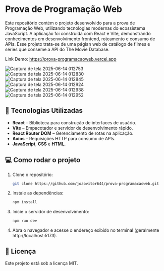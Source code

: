 # Prova de Programação Web

Este repositório contém o projeto desenvolvido para a prova de Programação Web, utilizando tecnologias modernas do ecossistema JavaScript. A aplicação foi construída com React e Vite, demonstrando conhecimentos em desenvolvimento frontend, roteamento e consumo de APIs.
Esse projeto trata-se de uma págian web de catálogo de filmes e séries que conseme a API do The Movie Database.

Link Demo: https://prova-programacaoweb.vercel.app

![Captura de tela 2025-06-14 012753](https://github.com/user-attachments/assets/a6c9d753-cccc-4689-9cee-0e88fff08f18)
![Captura de tela 2025-06-14 012830](https://github.com/user-attachments/assets/bc47e798-798d-4c26-899a-63d2f4240545)
![Captura de tela 2025-06-14 012845](https://github.com/user-attachments/assets/29dc3fe8-4b90-4f5f-a37f-e6642e387224)
![Captura de tela 2025-06-14 012924](https://github.com/user-attachments/assets/9e284f4a-a205-4bee-aaf5-ea92d5515c0a)
![Captura de tela 2025-06-14 012938](https://github.com/user-attachments/assets/5eb0f62f-0679-4e37-8636-fbc4078cc9ec)
![Captura de tela 2025-06-14 012952](https://github.com/user-attachments/assets/ec972793-5aea-4b8a-be8d-5b04b3758ae6)

## 🚀 Tecnologias Utilizadas

- **React** – Biblioteca para construção de interfaces de usuário.
- **Vite** – Empacotador e servidor de desenvolvimento rápido.
- **React Router DOM** – Gerenciamento de rotas na aplicação.
- **Axios** – Requisições HTTP para consumo de APIs.
- **JavaScript**, **CSS** e **HTML**.

## 💻 Como rodar o projeto

1. Clone o repositório:
   ```bash
   git clone https://github.com/joaovitor644/prova-programacaoweb.git
   ```
2. Instale as dependências:
   ```bash
   npm install
   ```
3. Inicie o servidor de desenvolvimento:
   ```bash
   npm run dev
   ```
4. Abra o navegador e acesse o endereço exibido no terminal (geralmente http://localhost:5173).

## 📄 Licença

Este projeto está sob a licença MIT.

